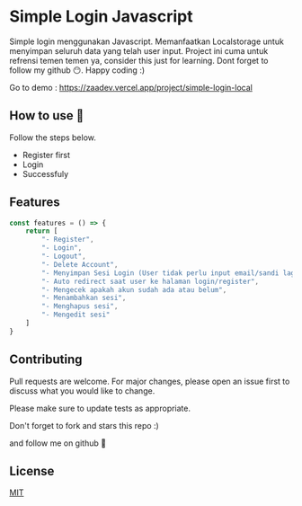 # Simple Login Javascript

Simple login menggunakan Javascript. Memanfaatkan Localstorage untuk menyimpan seluruh data yang telah user input. Project ini cuma untuk refrensi temen temen ya, consider this just for learning. Dont forget to follow my github 😶. Happy coding :)

Go to demo : https://zaadev.vercel.app/project/simple-login-local

## How to use 🤔

Follow the steps below.

- Register first
- Login
- Successfuly

## Features

```javascript
const features = () => {
    return [
        "- Register",
        "- Login",
        "- Logout",
        "- Delete Account",
        "- Menyimpan Sesi Login (User tidak perlu input email/sandi lagi saat login)",
        "- Auto redirect saat user ke halaman login/register",
        "- Mengecek apakah akun sudah ada atau belum",
        "- Menambahkan sesi",
        "- Menghapus sesi",
        "- Mengedit sesi"
    ]
}
```

## Contributing
Pull requests are welcome. For major changes, please open an issue first to discuss what you would like to change.

Please make sure to update tests as appropriate.

Don't forget to fork and stars this repo :)

and follow me on github 🙂

## License
[MIT](https://choosealicense.com/licenses/mit/)
